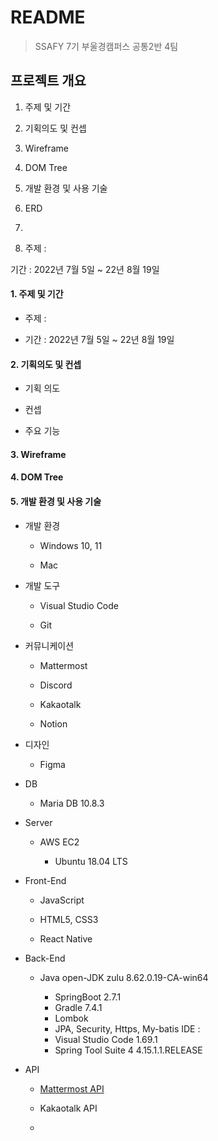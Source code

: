# README

> SSAFY 7기 부울경캠퍼스 공통2반 4팀



## 프로젝트 개요

1. 주제 및 기간

2. 기획의도 및 컨셉

3. Wireframe

4. DOM Tree

5. 개발 환경 및 사용 기술

6. ERD

7. 

8. 주제 : 

기간 : 2022년 7월 5일 ~ 22년 8월 19일



#### 1. 주제 및 기간

* 주제 :

* 기간 : 2022년 7월 5일 ~ 22년 8월 19일



#### 2. 기획의도 및 컨셉

* 기획 의도

* 컨셉

* 주요 기능



#### 3. Wireframe



#### 4. DOM Tree



#### 5. 개발 환경 및 사용 기술

* 개발 환경
  
  * Windows 10, 11
  
  * Mac

* 개발 도구
  
  * Visual Studio Code
  
  * Git

* 커뮤니케이션
  
  * Mattermost
  
  * Discord
  
  * Kakaotalk
  
  * Notion

* 디자인
  
  * Figma

* DB
  
  * Maria DB 10.8.3

* Server
  
  * AWS EC2
    
    - Ubuntu 18.04 LTS

* Front-End
  
  * JavaScript
  
  * HTML5, CSS3
  
  * React Native

* Back-End
  
  * Java open-JDK zulu 8.62.0.19-CA-win64
    
    - SpringBoot 2.7.1
    - Gradle 7.4.1
    - Lombok
    - JPA, Security, Https, My-batis
      IDE :
    - Visual Studio Code 1.69.1
    - Spring Tool Suite 4 4.15.1.1.RELEASE

* API
  
  * [Mattermost API](https://api.mattermost.com/)
  
  * Kakaotalk API
  
  * 



### 
